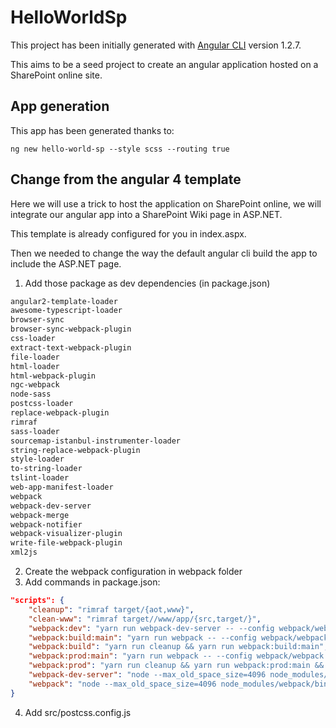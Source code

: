 # HelloWorldSp

This project has been initially generated with [Angular CLI](https://github.com/angular/angular-cli) version 1.2.7.

This aims to be a seed project to create an angular application hosted on a SharePoint online site.

## App generation

This app has been generated thanks to: 

    ng new hello-world-sp --style scss --routing true

## Change from the angular 4 template

Here we will use a trick to host the application on SharePoint online, we will integrate our angular app 
into a SharePoint Wiki page in ASP.NET.

This template is already configured for you in index.aspx.

Then we needed to change the way the default angular cli build the app to include the ASP.NET page.

1. Add those package as dev dependencies (in package.json)
```sh
angular2-template-loader
awesome-typescript-loader
browser-sync
browser-sync-webpack-plugin
css-loader
extract-text-webpack-plugin
file-loader
html-loader
html-webpack-plugin
ngc-webpack
node-sass
postcss-loader
replace-webpack-plugin
rimraf
sass-loader
sourcemap-istanbul-instrumenter-loader
string-replace-webpack-plugin
style-loader
to-string-loader
tslint-loader
web-app-manifest-loader
webpack
webpack-dev-server
webpack-merge
webpack-notifier
webpack-visualizer-plugin
write-file-webpack-plugin
xml2js
```
2. Create the webpack configuration in webpack folder
3. Add commands in package.json: 
```json
"scripts": {
    "cleanup": "rimraf target/{aot,www}",
    "clean-www": "rimraf target//www/app/{src,target/}",
    "webpack:dev": "yarn run webpack-dev-server -- --config webpack/webpack.dev.js --progress --inline --hot --profile --port=9060",
    "webpack:build:main": "yarn run webpack -- --config webpack/webpack.dev.js --progress --profile",
    "webpack:build": "yarn run cleanup && yarn run webpack:build:main",
    "webpack:prod:main": "yarn run webpack -- --config webpack/webpack.prod.js --progress --profile",
    "webpack:prod": "yarn run cleanup && yarn run webpack:prod:main && yarn run clean-www",
    "webpack-dev-server": "node --max_old_space_size=4096 node_modules/webpack-dev-server/bin/webpack-dev-server.js",
    "webpack": "node --max_old_space_size=4096 node_modules/webpack/bin/webpack.js"
}
```
4. Add src/postcss.config.js